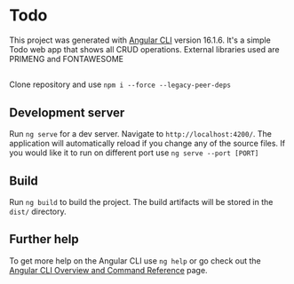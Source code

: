 # Todo

This project was generated with [Angular CLI](https://github.com/angular/angular-cli) version 16.1.6.
It's a simple Todo web app that shows all CRUD operations. External libraries used are PRIMENG and FONTAWESOME 

##
Clone repository and use `npm i --force --legacy-peer-deps`

## Development server

Run `ng serve` for a dev server. Navigate to `http://localhost:4200/`. The application will automatically reload if you change any of the source files.
If you would like it to run on different port use `ng serve --port [PORT]`

## Build

Run `ng build` to build the project. The build artifacts will be stored in the `dist/` directory.

## Further help

To get more help on the Angular CLI use `ng help` or go check out the [Angular CLI Overview and Command Reference](https://angular.io/cli) page.
